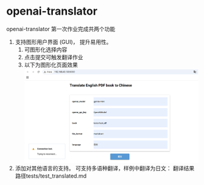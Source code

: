 # openai-translator
openai-translator 第一次作业完成共两个功能
1. 支持图形用户界面 (GUI)， 提升易用性。
    1. 可图形化选择内容
    2. 点击提交可触发翻译作业
    3. 以下为图形化页面效果
   ![img.png](img.png)
2. 添加对其他语言的支持。
    可支持多语种翻译，样例中翻译为日文：
   翻译结果路径tests/test_translated.md